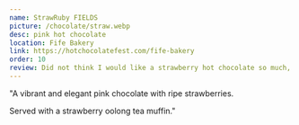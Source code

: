 ```yaml
---
name: StrawRuby FIELDS
picture: /chocolate/straw.webp
desc: pink hot chocolate
location: Fife Bakery
link: https://hotchocolatefest.com/fife-bakery
order: 10
review: Did not think I would like a strawberry hot chocolate so much, but the drink and muffin were really good
---
```


"A vibrant and elegant pink chocolate with ripe strawberries.

Served with a strawberry oolong tea muffin."
